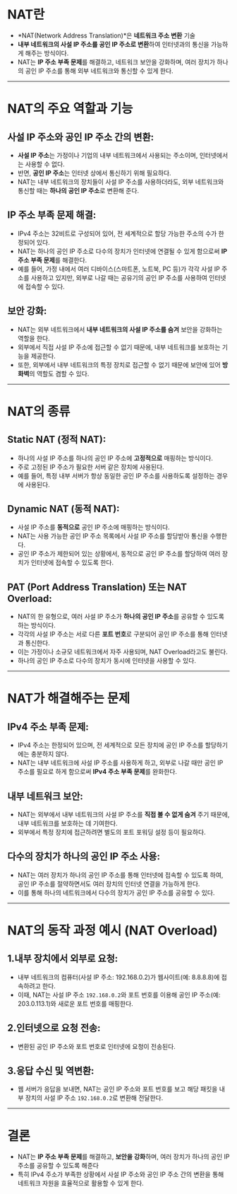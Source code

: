 # NAT란

- *NAT(Network Address Translation)*은 **네트워크 주소 변환** 기술
- **내부 네트워크의 사설 IP 주소를 공인 IP 주소로 변환**하여 인터넷과의 통신을 가능하게 해주는 방식이다.
- NAT는 **IP 주소 부족 문제**를 해결하고, 네트워크 보안을 강화하며, 여러 장치가 하나의 공인 IP 주소를 통해 외부 네트워크와 통신할 수 있게 한다.

---

# NAT의 주요 역할과 기능

## **사설 IP 주소와 공인 IP 주소 간의 변환**:

- **사설 IP 주소**는 가정이나 기업의 내부 네트워크에서 사용되는 주소이며, 인터넷에서는 사용할 수 없다.
- 반면, **공인 IP 주소**는 인터넷 상에서 통신하기 위해 필요하다.
- NAT는 내부 네트워크의 장치들이 사설 IP 주소를 사용하더라도, 외부 네트워크와 통신할 때는 **하나의 공인 IP 주소**로 변환해 준다.

## **IP 주소 부족 문제 해결**:

- IPv4 주소는 32비트로 구성되어 있어, 전 세계적으로 할당 가능한 주소의 수가 한정되어 있다.
- NAT는 하나의 공인 IP 주소로 다수의 장치가 인터넷에 연결될 수 있게 함으로써 **IP 주소 부족 문제**를 해결한다.
- 예를 들어, 가정 내에서 여러 디바이스(스마트폰, 노트북, PC 등)가 각각 사설 IP 주소를 사용하고 있지만, 외부로 나갈 때는 공유기의 공인 IP 주소를 사용하여 인터넷에 접속할 수 있다.

## **보안 강화**:

- NAT는 외부 네트워크에서 **내부 네트워크의 사설 IP 주소를 숨겨** 보안을 강화하는 역할을 한다.
- 외부에서 직접 사설 IP 주소에 접근할 수 없기 때문에, 내부 네트워크를 보호하는 기능을 제공한다.
- 또한, 외부에서 내부 네트워크의 특정 장치로 접근할 수 없기 때문에 보안에 있어 **방화벽**의 역할도 겸할 수 있다.

---

# NAT의 종류

## **Static NAT (정적 NAT)**:

- 하나의 사설 IP 주소를 하나의 공인 IP 주소에 **고정적으로** 매핑하는 방식이다.
- 주로 고정된 IP 주소가 필요한 서버 같은 장치에 사용된다.
- 예를 들어, 특정 내부 서버가 항상 동일한 공인 IP 주소를 사용하도록 설정하는 경우에 사용된다.

## **Dynamic NAT (동적 NAT)**:

- 사설 IP 주소를 **동적으로** 공인 IP 주소에 매핑하는 방식이다.
- NAT는 사용 가능한 공인 IP 주소 목록에서 사설 IP 주소를 할당받아 통신을 수행한다.
- 공인 IP 주소가 제한되어 있는 상황에서, 동적으로 공인 IP 주소를 할당하여 여러 장치가 인터넷에 접속할 수 있도록 한다.

## **PAT (Port Address Translation)** 또는 **NAT Overload**:

- NAT의 한 유형으로, 여러 사설 IP 주소가 **하나의 공인 IP 주소**를 공유할 수 있도록 하는 방식이다.
- 각각의 사설 IP 주소는 서로 다른 **포트 번호**로 구분되어 공인 IP 주소를 통해 인터넷과 통신한다.
- 이는 가정이나 소규모 네트워크에서 자주 사용되며, NAT Overload라고도 불린다.
- 하나의 공인 IP 주소로 다수의 장치가 동시에 인터넷을 사용할 수 있다.

---

# NAT가 해결해주는 문제

## **IPv4 주소 부족 문제**:

- IPv4 주소는 한정되어 있으며, 전 세계적으로 모든 장치에 공인 IP 주소를 할당하기에는 충분하지 않다.
- NAT는 내부 네트워크에 사설 IP 주소를 사용하게 하고, 외부로 나갈 때만 공인 IP 주소를 필요로 하게 함으로써 **IPv4 주소 부족 문제**를 완화한다.

## **내부 네트워크 보안**:

- NAT는 외부에서 내부 네트워크의 사설 IP 주소를 **직접 볼 수 없게 숨겨** 주기 때문에, 내부 네트워크를 보호하는 데 기여한다.
- 외부에서 특정 장치에 접근하려면 별도의 포트 포워딩 설정 등이 필요하다.

## **다수의 장치가 하나의 공인 IP 주소 사용**:

- NAT는 여러 장치가 하나의 공인 IP 주소를 통해 인터넷에 접속할 수 있도록 하여, 공인 IP 주소를 절약하면서도 여러 장치의 인터넷 연결을 가능하게 한다.
- 이를 통해 하나의 네트워크에서 다수의 장치가 공인 IP 주소를 공유할 수 있다.

---

# NAT의 동작 과정 예시 (NAT Overload)

## **1.내부 장치에서 외부로 요청**:

- 내부 네트워크의 컴퓨터(사설 IP 주소: 192.168.0.2)가 웹사이트(예: 8.8.8.8)에 접속하려고 한다.
- 이때, NAT는 사설 IP 주소 `192.168.0.2`와 포트 번호를 이용해 공인 IP 주소(예: 203.0.113.1)와 새로운 포트 번호를 매핑한다.

## **2.인터넷으로 요청 전송**:

- 변환된 공인 IP 주소와 포트 번호로 인터넷에 요청이 전송된다.

## **3.응답 수신 및 역변환**:

- 웹 서버가 응답을 보내면, NAT는 공인 IP 주소와 포트 번호를 보고 해당 패킷을 내부 장치의 사설 IP 주소 `192.168.0.2`로 변환해 전달한다.

---

# 결론

- NAT는 **IP 주소 부족 문제**를 해결하고, **보안을 강화**하며, 여러 장치가 하나의 공인 IP 주소를 공유할 수 있도록 해준다
- 특히 IPv4 주소가 부족한 상황에서 사설 IP 주소와 공인 IP 주소 간의 변환을 통해 네트워크 자원을 효율적으로 활용할 수 있게 한다.